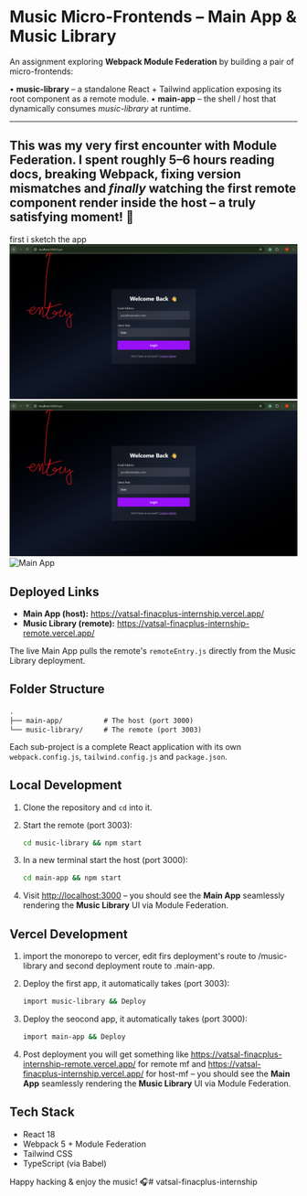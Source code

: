 # Music Micro-Frontends – Main App & Music Library

An assignment exploring **Webpack Module Federation** by building a pair of micro-frontends:

• **music-library** – a standalone React + Tailwind application exposing its root component as a remote module.
• **main-app** – the shell / host that dynamically consumes _music-library_ at runtime.

----
This was my very first encounter with Module Federation. I spent roughly **5–6 hours** reading docs, breaking Webpack, fixing version mismatches and _finally_ watching the first remote component render inside the host – a truly satisfying moment! 🎉
------

first i sketch the app 
![Admin Role UI](./ref/first.png)
![User Role UI](./ref/first.png)
![Main App](./ref/actual.png)


## Deployed Links

- **Main App (host):** <https://vatsal-finacplus-internship.vercel.app/>
- **Music Library (remote):** <https://vatsal-finacplus-internship-remote.vercel.app/>

The live Main App pulls the remote's `remoteEntry.js` directly from the Music Library deployment.

## Folder Structure

```text
.
├── main-app/          # The host (port 3000)
└── music-library/     # The remote (port 3003)
```

Each sub-project is a complete React application with its own `webpack.config.js`, `tailwind.config.js` and `package.json`.

## Local Development

1. Clone the repository and `cd` into it.

2. Start the remote (port 3003):
   ```bash
   cd music-library && npm start
   ```
3. In a new terminal start the host (port 3000):
   ```bash
   cd main-app && npm start
   ```
4. Visit <http://localhost:3000> – you should see the **Main App** seamlessly rendering the **Music Library** UI via Module Federation.


## Vercel Development

1. import the monorepo to vercer, edit firs deployment's route to /music-library and second deployment route to .main-app.

2. Deploy the first app, it automatically takes (port 3003):
   ```bash
   import music-library && Deploy
   ```
3. Deploy the seocond app, it automatically takes (port 3000):
   ```bash
   import main-app && Deploy
   ```
4. Post deployment you will get something like <https://vatsal-finacplus-internship-remote.vercel.app/> for remote mf and <https://vatsal-finacplus-internship.vercel.app/> for host-mf – you should see the **Main App** seamlessly rendering the **Music Library** UI via Module Federation.

## Tech Stack

- React 18
- Webpack 5 + Module Federation
- Tailwind CSS
- TypeScript (via Babel)


Happy hacking & enjoy the music! 🎧#   v a t s a l - f i n a c p l u s - i n t e r n s h i p 
 
 
